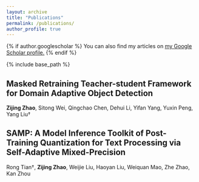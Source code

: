 ```yaml
---
layout: archive
title: "Publications"
permalink: /publications/
author_profile: true
---
```


{% if author.googlescholar %}
  You can also find my articles on <u><a href="{{author.googlescholar}}">my Google Scholar profile</a>.</u>
{% endif %}

{% include base_path %}

## Masked Retraining Teacher-student Framework for Domain Adaptive Object Detection  
**Zijing Zhao**, Sitong Wei, Qingchao Chen, Dehui Li, Yifan Yang, Yuxin Peng, Yang Liu†  

## SAMP: A Model Inference Toolkit of Post-Training Quantization for Text Processing via Self-Adaptive Mixed-Precision
Rong Tian†, **Zijing Zhao**, Weijie Liu, Haoyan Liu, Weiquan Mao, Zhe Zhao, Kan Zhou
